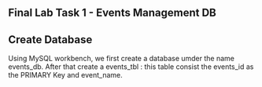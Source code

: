 ## Final Lab Task 1 - Events Management DB ##

## Create Database ##


Using MySQL workbench, we first create a database umder the name events_db. After that create a events_tbl : this table consist the events_id as the PRIMARY Key and event_name.
